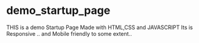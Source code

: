 # demo_startup_page
THIS is a demo Startup Page Made with HTML,CSS and JAVASCRIPT
Its is Responsive .. and Mobile friendly to some extent..
